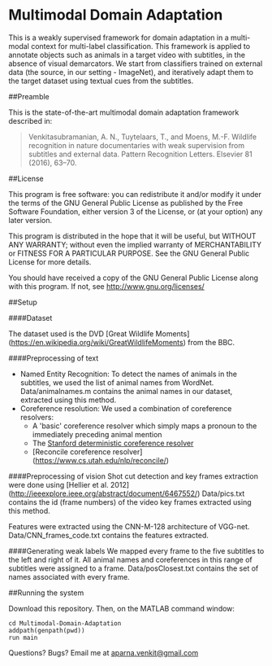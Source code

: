 Multimodal Domain Adaptation
============================

This is a weakly supervised framework for domain adaptation in a multi-modal context for multi-label classification. This framework is applied to annotate objects such as animals in a target video with subtitles, in the absence of visual demarcators. We start from classifiers trained on external data (the source, in our setting - ImageNet), and iteratively adapt them to the target dataset using textual cues from the subtitles.



##Preamble

This is the state-of-the-art multimodal domain adaptation framework described in:

> Venkitasubramanian, A. N., Tuytelaars, T., and Moens, M.-F. Wildlife recognition in nature documentaries with weak supervision from subtitles and external data. Pattern Recognition Letters. Elsevier 81 (2016), 63–70.


##License

This program is free software: you can redistribute it and/or modify
it under the terms of the GNU General Public License as published by
the Free Software Foundation, either version 3 of the License, or
(at your option) any later version.

This program is distributed in the hope that it will be useful,
but WITHOUT ANY WARRANTY; without even the implied warranty of
MERCHANTABILITY or FITNESS FOR A PARTICULAR PURPOSE.  See the
GNU General Public License for more details.

You should have received a copy of the GNU General Public License
along with this program.  If not, see http://www.gnu.org/licenses/



##Setup

####Dataset

The dataset used is the DVD [Great Wildlife Moments] (https://en.wikipedia.org/wiki/GreatWildlifeMoments) from the BBC. 

####Preprocessing of text
* Named Entity Recognition: To detect the names of animals in the subtitles, we used the list of animal names from WordNet. Data/animalnames.m contains the animal names in our dataset, extracted using this method.
* Coreference resolution: We used a combination of coreference resolvers:
	* A 'basic' coreference resolver which simply maps a pronoun to the immediately preceding animal mention
	* The [Stanford deterministic coreference resolver](https://stanfordnlp.github.io/CoreNLP/)
	* [Reconcile coreference resolver] (https://www.cs.utah.edu/nlp/reconcile/)

####Preprocessing of vision
Shot cut detection and key frames extraction were done using [Hellier et al. 2012] (http://ieeexplore.ieee.org/abstract/document/6467552/) 
Data/pics.txt contains the id (frame numbers) of the video key frames extracted using this method. 

Features were extracted using the CNN-M-128 architecture of VGG-net. 
Data/CNN_frames_code.txt contains the features extracted.

####Generating weak labels
We mapped every frame to the five subtitles to the left and right of it. All animal names and coreferences in this range of subtitles were assigned to a frame. Data/posClosest.txt contains the set of names associated with every frame.


##Running the system

Download this repository. Then, on the MATLAB command window:

	cd Multimodal-Domain-Adaptation
	addpath(genpath(pwd))
	run main
		
Questions? Bugs? Email me at aparna.venkit@gmail.com
